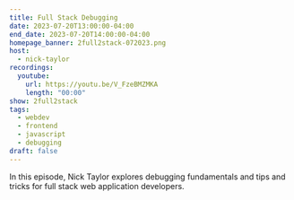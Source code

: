 ```yaml
---
title: Full Stack Debugging
date: 2023-07-20T13:00:00-04:00
end_date: 2023-07-20T14:00:00-04:00
homepage_banner: 2full2stack-072023.png
host:
  - nick-taylor
recordings:
  youtube:
    url: https://youtu.be/V_FzeBMZMKA
    length: "00:00"
show: 2full2stack
tags:
  - webdev
  - frontend
  - javascript
  - debugging
draft: false
---
```


In this episode, Nick Taylor explores debugging fundamentals and tips and tricks for full stack web application developers.
